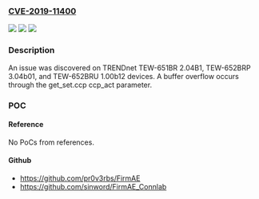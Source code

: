 ### [CVE-2019-11400](https://cve.mitre.org/cgi-bin/cvename.cgi?name=CVE-2019-11400)
![](https://img.shields.io/static/v1?label=Product&message=n%2Fa&color=blue)
![](https://img.shields.io/static/v1?label=Version&message=n%2Fa&color=blue)
![](https://img.shields.io/static/v1?label=Vulnerability&message=n%2Fa&color=brighgreen)

### Description

An issue was discovered on TRENDnet TEW-651BR 2.04B1, TEW-652BRP 3.04b01, and TEW-652BRU 1.00b12 devices. A buffer overflow occurs through the get_set.ccp ccp_act parameter.

### POC

#### Reference
No PoCs from references.

#### Github
- https://github.com/pr0v3rbs/FirmAE
- https://github.com/sinword/FirmAE_Connlab

